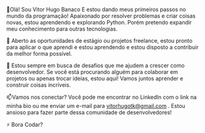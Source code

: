 👋Olá! Sou Vitor Hugo Banaco E estou dando meus primeiros passos no mundo da programação! Apaixonado por resolver problemas e criar coisas novas, estou aprendendo e explorando Python. Porém pretendo expandir meu conhecimento para outras tecnologias.

👀 Aberto as oportunidades de estágio ou projetos freelance, estou pronto para aplicar o que aprendi e estou aprendendo e estou disposto a contribuir da melhor forma possível.

🌱 Estou sempre em busca de desafios que me ajudem a crescer como desenvolvedor. Se você está procurando alguém para colaborar em projetos ou apenas trocar ideias, estou aqui! Vamos juntos aprender e construir coisas incríveis.

📫Vamos nos conectar? Você pode me encontrar no LinkedIn com o link na minha bio ou me enviar um e-mail para vitorhugotk@gmail.com . Estou ansioso para fazer parte dessa comunidade de desenvolvedores!

⚡ Bora Codar?

<!---
Vitoortk29/Vitoortk29 is a ✨ special ✨ repository because its `README.md` (this file) appears on your GitHub profile.
You can click the Preview link to take a look at your changes.
--->
